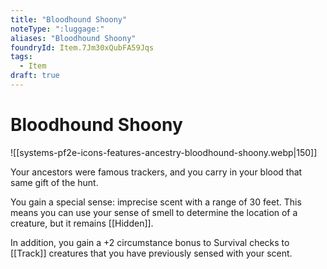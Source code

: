 ```yaml
---
title: "Bloodhound Shoony"
noteType: ":luggage:"
aliases: "Bloodhound Shoony"
foundryId: Item.7Jm30xQubFA59Jqs
tags:
  - Item
draft: true
---
```


# Bloodhound Shoony
![[systems-pf2e-icons-features-ancestry-bloodhound-shoony.webp|150]]

Your ancestors were famous trackers, and you carry in your blood that same gift of the hunt.

You gain a special sense: imprecise scent with a range of 30 feet. This means you can use your sense of smell to determine the location of a creature, but it remains [[Hidden]].

In addition, you gain a +2 circumstance bonus to Survival checks to [[Track]] creatures that you have previously sensed with your scent.
